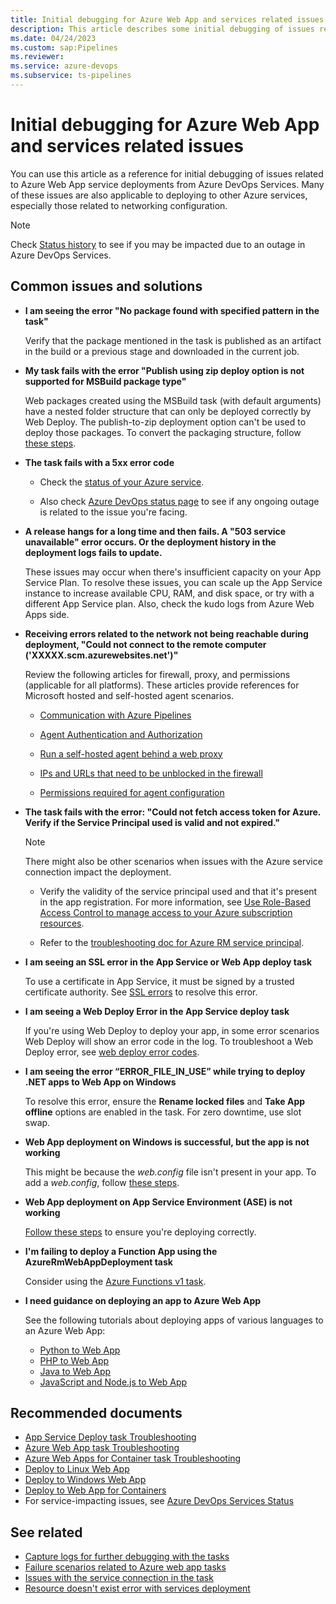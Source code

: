 ```yaml
---
title: Initial debugging for Azure Web App and services related issues
description: This article describes some initial debugging of issues related to Azure Web App service deployments from Azure DevOps Services.
ms.date: 04/24/2023
ms.custom: sap:Pipelines
ms.reviewer: 
ms.service: azure-devops
ms.subservice: ts-pipelines
---
```

# Initial debugging for Azure Web App and services related issues

You can use this article as a reference for initial debugging of issues related to Azure Web App service deployments from Azure DevOps Services. Many of these issues are also applicable to deploying to other Azure services, especially those related to networking configuration.

> [!NOTE]
> Check [Status history](https://status.dev.azure.com/_history) to see if you may be impacted due to an outage in Azure DevOps Services.

## Common issues and solutions

- **I am seeing the error "No package found with specified pattern in the task"**

  Verify that the package mentioned in the task is published as an artifact in the build or a previous stage and downloaded in the current job.  

- **My task fails with the error "Publish using zip deploy option is not supported for MSBuild package type"**

  Web packages created using the MSBuild task (with default arguments) have a nested folder structure that can only be deployed correctly by Web Deploy. The publish-to-zip deployment option can't be used to deploy those packages. To convert the packaging structure, follow [these steps](/azure/devops/pipelines/tasks/deploy/azure-rm-web-app-deployment#error-publish-using-zip-deploy-option-is-not-supported-for-msbuild-package-type).  

- **The task fails with a 5xx error code**

  - Check the [status of your Azure service](https://status.azure.com/status).

  - Also check [Azure DevOps status page](https://status.dev.azure.com/_history) to see if any ongoing outage is related to the issue you're facing.

- **A release hangs for a long time and then fails. A "503 service unavailable" error occurs. Or the deployment history in the deployment logs fails to update.**  

  These issues may occur when there's insufficient capacity on your App Service Plan. To resolve these issues, you can scale up the App Service instance to increase available CPU, RAM, and disk space, or try with a different App Service plan. Also, check the kudo logs from Azure Web Apps side.

- **Receiving errors related to the network not being reachable during deployment, "Could not connect to the remote computer ('XXXXX.scm.azurewebsites.net')"**  

  Review the following articles for firewall, proxy, and permissions (applicable for all platforms). These articles provide references for Microsoft hosted and self-hosted agent scenarios.

  - [Communication with Azure Pipelines](/azure/devops/pipelines/agents/agents#communication-with-azure-pipelines)

  - [Agent Authentication and Authorization](https://github.com/Microsoft/azure-pipelines-agent/blob/master/docs/design/auth.md)

  - [Run a self-hosted agent behind a web proxy](/azure/devops/pipelines/agents/proxy)

  - [IPs and URLs that need to be unblocked in the firewall](/azure/devops/pipelines/agents/v2-windows#im-running-a-firewall-and-my-code-is-in-azure-repos-what-urls-does-the-agent-need-to-communicate-with)

  - [Permissions required for agent configuration](/azure/devops/pipelines/agents/v2-windows#permissions)  

- **The task fails with the error: "Could not fetch access token for Azure. Verify if the Service Principal used is valid and not expired."**

  > [!NOTE]
  > There might also be other scenarios when issues with the Azure service connection impact the deployment.

  - Verify the validity of the service principal used and that it's present in the app registration. For more information, see [Use Role-Based Access Control to manage access to your Azure subscription resources](/azure/role-based-access-control/role-assignments-portal).

  - Refer to the [troubleshooting doc for Azure RM service principal](/azure/devops/pipelines/release/azure-rm-endpoint).  

- **I am seeing an SSL error in the App Service or Web App deploy task**  

  To use a certificate in App Service, it must be signed by a trusted certificate authority. See [SSL errors](/azure/devops/pipelines/tasks/deploy/azure-rm-web-app-deployment#ssl-error) to resolve this error.  

- **I am seeing a Web Deploy Error in the App Service deploy task**  

  If you're using Web Deploy to deploy your app, in some error scenarios Web Deploy will show an error code in the log. To troubleshoot a Web Deploy error, see [web deploy error codes](/iis/publish/troubleshooting-web-deploy/web-deploy-error-codes).  

- **I am seeing the error “ERROR_FILE_IN_USE” while trying to deploy .NET apps to Web App on Windows**

  To resolve this error, ensure the **Rename locked files** and **Take App offline** options are enabled in the task. For zero downtime, use slot swap.  

- **Web App deployment on Windows is successful, but the app is not working**  

  This might be because the *web.config* file isn't present in your app. To add a *web.config*, follow [these steps](/azure/devops/pipelines/tasks/deploy/azure-rm-web-app#web-app-deployment-on-windows-is-successful-but-the-app-is-not-working).  

- **Web App deployment on App Service Environment (ASE) is not working**  

  [Follow these steps](/azure/devops/pipelines/tasks/deploy/azure-rm-web-app#web-app-deployment-on-app-service-environment-ase-is-not-working) to ensure you're deploying correctly.  

- **I'm failing to deploy a Function App using the AzureRmWebAppDeployment task**

  Consider using the [Azure Functions v1 task](/azure/devops/pipelines/tasks/reference/azure-function-app-v1).

- **I need guidance on deploying an app to Azure Web App**  

  See the following tutorials about deploying apps of various languages to an Azure Web App:  

  - [Python to Web App](/azure/devops/pipelines/ecosystems/python-webapp)  
  - [PHP to Web App](/azure/devops/pipelines/ecosystems/php-webapp)  
  - [Java to Web App](/azure/devops/pipelines/ecosystems/java-webapp)  
  - [JavaScript and Node.js to Web App](/azure/devops/pipelines/ecosystems/javascript)  

## Recommended documents

- [App Service Deploy task Troubleshooting](/azure/devops/pipelines/tasks/deploy/azure-rm-web-app-deployment#troubleshooting)  
- [Azure Web App task Troubleshooting](/azure/devops/pipelines/tasks/deploy/azure-rm-web-app#troubleshooting)  
- [Azure Web Apps for Container task Troubleshooting](/azure/devops/pipelines/tasks/deploy/azure-rm-web-app-containers#troubleshooting)  
- [Deploy to Linux Web App](/azure/devops/pipelines/targets/webapp-linux)  
- [Deploy to Windows Web App](/azure/devops/pipelines/targets/webapp)  
- [Deploy to Web App for Containers](/azure/devops/pipelines/targets/webapp-on-container-linux)  
- For service-impacting issues, see [Azure DevOps Services Status](https://status.dev.azure.com/)

## See related

- [Capture logs for further debugging with the tasks](logs-capture-further-debugging-tasks.md)
- [Failure scenarios related to Azure web app tasks](failure-scenarios-related-azure-web-app-tasks.md)
- [Issues with the service connection in the task](issues-service-connection-task.md)
- [Resource doesn't exist error with services deployment](resource-not-exist-error-services-deployment.md)
